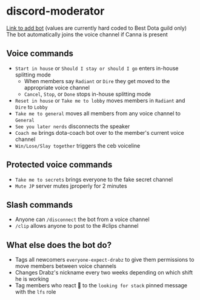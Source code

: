 # discord-moderator

[Link to add bot](https://discord.com/api/oauth2/authorize?client_id=1062766623578148945&permissions=8&scope=bot) (values are currently hard coded to Best Dota guild only)  
The bot automatically joins the voice channel if Canna is present

## Voice commands

- `Start in house` or `Should I stay or should I go` enters in-house splitting mode
  - When members say `Radiant` or `Dire` they get moved to the appropriate voice channel
  - `Cancel`, `Stop`, or `Done` stops in-house splitting mode
- `Reset in house` or `Take me to lobby` moves members in `Radiant` and `Dire` to `Lobby`
- `Take me to general` moves all members from any voice channel to `General`
- `See you later nerds` disconnects the speaker
- `Coach me` brings dota-coach bot over to the member's current voice channel
- `Win/Lose/Slay together` triggers the ceb voiceline

## Protected voice commands

- `Take me to secrets` brings everyone to the fake secret channel
- `Mute JP` server mutes jproperly for 2 minutes

## Slash commands

- Anyone can `/disconnect` the bot from a voice channel
- `/clip` allows anyone to post to the #clips channel

## What else does the bot do?

- Tags all newcomers `everyone-expect-drabz` to give them permissions to move members between voice channels
- Changes Drabz's nickname every two weeks depending on which shift he is working
- Tag members who react 👀 to the `looking for stack` pinned message with the `lfs` role
